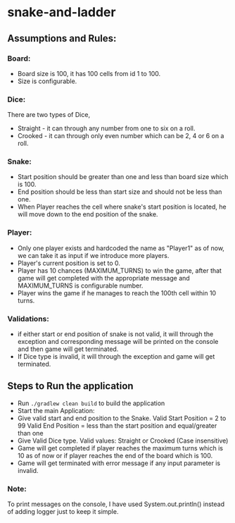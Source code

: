 # snake-and-ladder

## Assumptions and Rules:

### Board:
* Board size is 100, it has 100 cells from id 1 to 100.
* Size is configurable.

### Dice:
There are two types of Dice, 
* Straight - it can through any number from one to six on a roll.
* Crooked - it can through only even number which can be 2, 4 or 6 on a roll.

### Snake:
* Start position should be greater than one and less than board size which is 100.
* End position should be less than start size and should not be less than one.
* When Player reaches the cell where snake's start position is located, he will move down to the end position of the snake.

### Player:
* Only one player exists and hardcoded the name as "Player1" as of now, we can take it as input if we introduce more players.
* Player's current position is set to 0.
* Player has 10 chances (MAXIMUM_TURNS) to win the game, after that game will get completed with the appropriate message and MAXIMUM_TURNS is configurable number.
* Player wins the game if he manages to reach the 100th cell within 10 turns.

###  Validations:
* if either start or end position of snake is not valid, it will through the exception and corresponding message will be printed on the console
and then game will get terminated.
* If Dice type is invalid, it will through the exception and game will get terminated.

## Steps to Run the application
* Run `./gradlew clean build` to build the application
* Start the main Application:
* Give valid start and end position to the Snake.
 Valid Start Position = 2 to 99
 Valid End Position = less than the start position and equal/greater than one
* Give Valid Dice type.
  Valid values: Straight or Crooked (Case insensitive)
* Game will get completed if player reaches the maximum turns which is 10 as of now or if player reaches the end of the board which is 100.
* Game will get terminated with error message if any input parameter is invalid.


### Note:
To print messages on the console, I have used System.out.println() instead of adding logger just to keep it simple.




